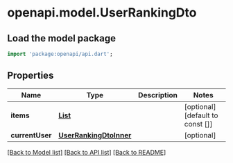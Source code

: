 # openapi.model.UserRankingDto

## Load the model package
```dart
import 'package:openapi/api.dart';
```

## Properties
Name | Type | Description | Notes
------------ | ------------- | ------------- | -------------
**items** | [**List<UserRankingDtoInner>**](UserRankingDtoInner.md) |  | [optional] [default to const []]
**currentUser** | [**UserRankingDtoInner**](UserRankingDtoInner.md) |  | [optional] 

[[Back to Model list]](../README.md#documentation-for-models) [[Back to API list]](../README.md#documentation-for-api-endpoints) [[Back to README]](../README.md)


